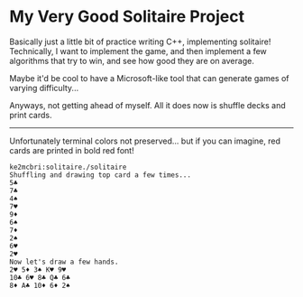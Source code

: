 # My Very Good Solitaire Project

Basically just a little bit of practice writing C++, implementing solitaire!
Technically, I want to implement the game, and then implement a few algorithms
that try to win, and see how good they are on average.

Maybe it'd be cool to have a Microsoft-like tool that can generate games of
varying difficulty...

Anyways, not getting ahead of myself. All it does now is shuffle decks
and print cards.


------

Unfortunately terminal colors not preserved... but if you can imagine, red cards are printed in bold red font!

```
ke2mcbri:solitaire./solitaire
Shuffling and drawing top card a few times...
5♣
7♣
4♠
7♥
9♦
6♠
7♦
2♠
6♥
2♥
Now let's draw a few hands.
2♥ 5♦ 3♠ K♥ 9♥
10♣ 6♥ 8♣ Q♣ 6♣
8♦ A♣ 10♦ 6♦ 2♠
```
